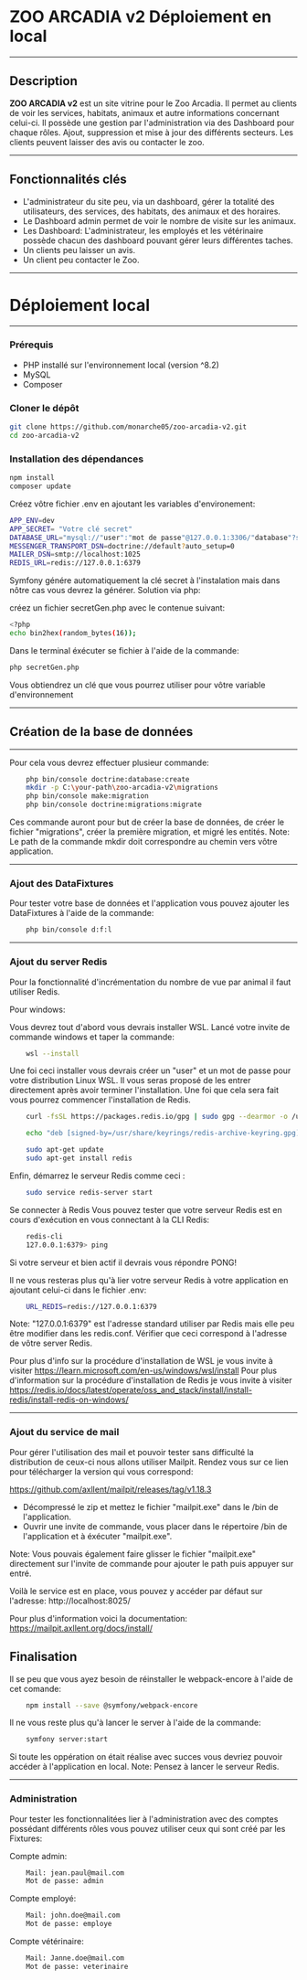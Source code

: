# ZOO ARCADIA v2 Déploiement en local

---

## Description
**ZOO ARCADIA v2** est un site vitrine pour le Zoo Arcadia. Il permet au clients de voir les services, habitats, animaux et autre informations concernant celui-ci.
Il possède une gestion par l'administration via des Dashboard pour chaque rôles. Ajout, suppression et mise à jour des différents secteurs.
Les clients peuvent laisser des avis ou contacter le zoo. 

---

## Fonctionnalités clés
- L'administrateur du site peu, via un dashboard, gérer la totalité des utilisateurs, des services, des habitats, des animaux et des horaires.
- Le Dashboard admin permet de voir le nombre de visite sur les animaux.
- Les Dashboard: L'administrateur, les employés et les vétérinaire possède chacun des dashboard pouvant gérer leurs différentes taches.
- Un clients peu laisser un avis.
- Un client peu contacter le Zoo.

---

# Déploiement local

---

### Prérequis
- PHP installé sur l'environnement local (version ^8.2)
- MySQL
- Composer
### Cloner le dépôt
```sh
git clone https://github.com/monarche05/zoo-arcadia-v2.git
cd zoo-arcadia-v2
```
### Installation des dépendances
```sh
npm install
composer update
```
Créez vôtre fichier .env en ajoutant les variables d'environement:

```sh
APP_ENV=dev
APP_SECRET= "Votre clé secret"
DATABASE_URL="mysql://"user":"mot de passe"@127.0.0.1:3306/"database"?serverVersion=10.11.2-MariaDB&charset=utf8mb4"
MESSENGER_TRANSPORT_DSN=doctrine://default?auto_setup=0
MAILER_DSN=smtp://localhost:1025
REDIS_URL=redis://127.0.0.1:6379
```

Symfony génére automatiquement la clé secret à l'instalation mais dans nôtre cas vous devrez la générer.
Solution via php:

créez un fichier secretGen.php avec le contenue suivant:
```sh
<?php
echo bin2hex(random_bytes(16));
```

Dans le terminal éxécuter se fichier à l'aide de la commande: 
```sh
php secretGen.php
```

Vous obtiendrez un clé que vous pourrez utiliser pour vôtre variable d'environnement

---
## Création de la base de données
---
Pour cela vous devrez effectuer plusieur commande:

```sh
    php bin/console doctrine:database:create
    mkdir -p C:\your-path\zoo-arcadia-v2\migrations
    php bin/console make:migration
    php bin/console doctrine:migrations:migrate
```

Ces commande auront pour but de créer la base de données, de créer le fichier "migrations", créer la première migration, et migré les entités.
Note: Le path de la commande mkdir doit correspondre au chemin vers vôtre application.

---
### Ajout des DataFixtures
Pour tester votre base de données et l'application vous pouvez ajouter les DataFixtures à l'aide de la commande:
```sh
    php bin/console d:f:l
```

---

### Ajout du server Redis

Pour la fonctionnalité d'incrémentation du nombre de vue par animal il faut utiliser Redis.

Pour windows:

Vous devrez tout d'abord vous devrais installer WSL. Lancé votre invite de commande windows et taper la commande: 
```sh
    wsl --install
```

Une foi ceci installer vous devrais créer un "user" et un mot de passe pour votre distribution Linux WSL.
Il vous seras proposé de les entrer directement après avoir terminer l'installation.
Une foi que cela sera fait vous pourrez commencer l'installation de Redis.

```sh
    curl -fsSL https://packages.redis.io/gpg | sudo gpg --dearmor -o /usr/share/keyrings/redis-archive-keyring.gpg

    echo "deb [signed-by=/usr/share/keyrings/redis-archive-keyring.gpg] https://packages.redis.io/deb $(lsb_release -cs) main" | sudo tee /etc/apt/sources.list.d/redis.list

    sudo apt-get update
    sudo apt-get install redis
```

Enfin, démarrez le serveur Redis comme ceci :
```sh
    sudo service redis-server start
```

Se connecter à Redis
Vous pouvez tester que votre serveur Redis est en cours d'exécution en vous connectant à la CLI Redis:

```sh
    redis-cli 
    127.0.0.1:6379> ping
```
Si votre serveur et bien actif il devrais vous répondre PONG!

Il ne vous resteras plus qu'à lier votre serveur Redis à votre application en ajoutant celui-ci dans le fichier .env: 
```sh
    URL_REDIS=redis://127.0.0.1:6379
```
Note: "127.0.0.1:6379" est l'adresse standard utiliser par Redis mais elle peu être modifier dans les redis.conf. Vérifier que ceci correspond à l'adresse de vôtre server Redis.


Pour plus d'info sur la procédure d'installation de WSL je vous invite à visiter https://learn.microsoft.com/en-us/windows/wsl/install
Pour plus d'information sur la procédure d'installation de Redis je vous invite à visiter https://redis.io/docs/latest/operate/oss_and_stack/install/install-redis/install-redis-on-windows/

---

### Ajout du service de mail

Pour gérer l'utilisation des mail et pouvoir tester sans difficulté la distribution de ceux-ci nous allons utiliser 
Mailpit. Rendez vous sur ce lien pour télécharger la version qui vous correspond: 

https://github.com/axllent/mailpit/releases/tag/v1.18.3

- Décompressé le zip et mettez le fichier "mailpit.exe" dans le /bin de l'application.
- Ouvrir une invite de commande, vous placer dans le répertoire /bin de l'application et à éxécuter "mailpit.exe".

Note: Vous pouvais également faire glisser le fichier "mailpit.exe" directement sur l'invite de commande pour ajouter le path  puis appuyer sur entré.

Voilà le service est en place, vous pouvez y accéder par défaut sur l'adresse: http://localhost:8025/

Pour plus d'information voici la documentation: https://mailpit.axllent.org/docs/install/

## Finalisation
Il se peu que vous ayez besoin de réinstaller le webpack-encore à l'aide de cet comande: 
```sh
    npm install --save @symfony/webpack-encore
```
Il ne vous reste plus qu'à lancer le server à l'aide de la commande: 
```sh
    symfony server:start
```
Si toute les oppération on était réalise avec succes vous devriez pouvoir accéder à l'application en local.
Note: Pensez à lancer le serveur Redis.

---

### Administration

Pour tester les fonctionnalitées lier à l'administration avec des comptes possédant différents rôles vous pouvez utiliser ceux qui sont créé par les Fixtures:

Compte admin:
```sh
    Mail: jean.paul@mail.com
    Mot de passe: admin
```
Compte employé:
```sh
    Mail: john.doe@mail.com
    Mot de passe: employe
```

Compte vétérinaire:
```sh
    Mail: Janne.doe@mail.com
    Mot de passe: veterinaire
```